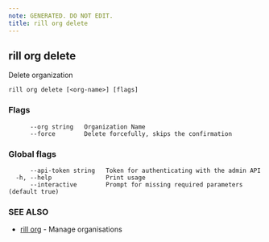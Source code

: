 ```yaml
---
note: GENERATED. DO NOT EDIT.
title: rill org delete
---
```

## rill org delete

Delete organization

```
rill org delete [<org-name>] [flags]
```

### Flags

```
      --org string   Organization Name
      --force        Delete forcefully, skips the confirmation
```

### Global flags

```
      --api-token string   Token for authenticating with the admin API
  -h, --help               Print usage
      --interactive        Prompt for missing required parameters (default true)
```

### SEE ALSO

* [rill org](org.md)	 - Manage organisations

